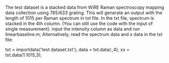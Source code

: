 The test dataset is a stacked data from WiRE Raman spectroscopy mapping data collection using 785/633 grating. 
This will generate an output with the length of 1015 per Raman spectrum in txt file.
In the txt file, spectrum is stacked in the 4th column. (You can still use the code with the input of single measurement).
input the intensity column as data and run linearbaseline.m;
Alternatively, read the spectrum data and x data in the txt file:

txt = importdata('test dataset.txt');
data = txt.data(:,4);
xx = txt.data(1:1015,3);

